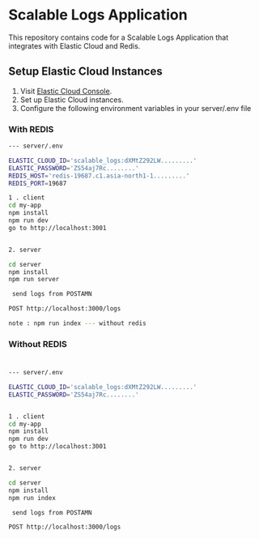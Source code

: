 
# Scalable Logs Application

This repository contains code for a Scalable Logs Application that integrates with Elastic Cloud and Redis.

## Setup Elastic Cloud Instances

1. Visit [Elastic Cloud Console](https://console.us-gov-east-1.aws.elastic-cloud.com/login?redirectTo=%2Fhome).
2. Set up Elastic Cloud instances.
3. Configure the following environment variables in your server/.env file

### With REDIS

```bash
--- server/.env

ELASTIC_CLOUD_ID='scalable_logs:dXMtZ292LW.........'
ELASTIC_PASSWORD='ZS54aj7Rc........'
REDIS_HOST='redis-19687.c1.asia-north1-1.........'
REDIS_PORT=19687

1 . client
cd my-app 
npm install
npm run dev
go to http://localhost:3001


2. server

cd server 
npm install
npm run server  

 send logs from POSTAMN

POST http://localhost:3000/logs

note : npm run index --- without redis 


```

### Without REDIS
# 

```bash
--- server/.env

ELASTIC_CLOUD_ID='scalable_logs:dXMtZ292LW.........'
ELASTIC_PASSWORD='ZS54aj7Rc........'


1 . client
cd my-app 
npm install
npm run dev
go to http://localhost:3001


2. server

cd server 
npm install
npm run index 

 send logs from POSTAMN

POST http://localhost:3000/logs

```